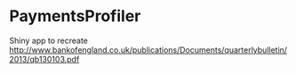 # PaymentsProfiler
Shiny app to recreate http://www.bankofengland.co.uk/publications/Documents/quarterlybulletin/2013/qb130103.pdf

